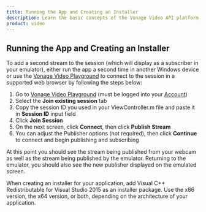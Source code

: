 ```yaml
---
title: Running the App and Creating an Installer
description: Learn the basic concepts of the Vonage Video API platform, including how users can communicate through video, voice, and messaging. Explore a basic Vonage Video API flow.
product: video
--- 
```


## Running the App and Creating an Installer

To add a second stream to the session (which will display as a subscriber in your emulator), either run the app a second time in another Windows device or use the [Vonage Video Playground](https://tokbox.com/developer/tools/playground/) to connect to the session in a supported web browser by following the steps below:

1. Go to [Vonage Video Playground](https://tokbox.com/developer/tools/playground/) (must be logged into your [Account](https://www.tokbox.com/account/user/signup))
2. Select the **Join existing session** tab
3. Copy the session ID you used in your ViewController.m file and paste it in **Session ID** input field
4. Click **Join Session**
5. On the next screen, click **Connect**, then click **Publish Stream**
6. You can adjust the Publisher options (not required), then click **Continue** to connect and begin publishing and subscribing

At this point you should see the stream being published from your webcam as well as the stream being published by the emulator. Returning to the emulator, you should also see the new publisher displayed on the emulated screen.

When creating an installer for your application, add Visual C++ Redistributable for Visual Studio 2015 as an installer package. Use the x86 version, the x64 version, or both, depending on the architecture of your application.
